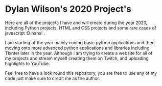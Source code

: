 # Dylan Wilson's 2020 Project's
Here are all of the projects I have and will create during the year 2020, including Python projects, HTML and CSS projects and some rare cases of javascript :D haha! .

I am starting of the year mainly coding basic python applications and then moving onto more advanced python applications and libraries including Tkinter later in the year. Although I am trying to create a website for all of my projects and stream myself creating them on Twitch, and uploading highlights to YouTube.

Feel free to have a look round this repository, you are free to use any of my code just make sure to credit me as the author.
